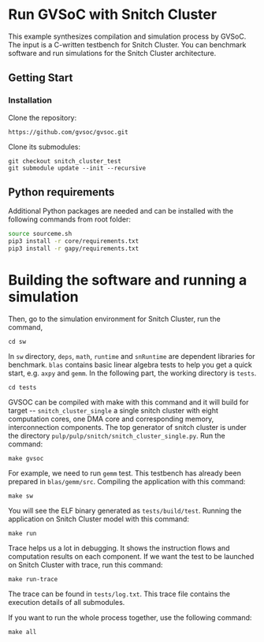 # Run GVSoC with Snitch Cluster

This example synthesizes compilation and simulation process by GVSoC. The input is a C-written testbench for Snitch Cluster. You can benchmark software and run simulations for the Snitch Cluster architecture.

## Getting Start

### Installation

Clone the repository:

~~~~~shell
https://github.com/gvsoc/gvsoc.git
~~~~~

Clone its submodules:

~~~~~shell
git checkout snitch_cluster_test
git submodule update --init --recursive
~~~~~

## Python requirements

Additional Python packages are needed and can be installed with the following commands from root folder:

```bash
source sourceme.sh
pip3 install -r core/requirements.txt
pip3 install -r gapy/requirements.txt
```

# Building the software and running a simulation

Then, go to the simulation environment for Snitch Cluster, run the command,

~~~~~shell
cd sw
~~~~~

In `sw` directory, `deps`, `math`, `runtime` and `snRuntime` are dependent libraries for benchmark. `blas` contains basic linear algebra tests to help you get a quick start, e.g. `axpy` and `gemm`. In the following part, the working directory is `tests`. 

~~~~~shell
cd tests
~~~~~

GVSOC can be compiled with make with this command and it will build for target -- `snitch_cluster_single` a single snitch cluster with eight computation cores, one DMA core and corresponding memory, interconnection components. The top generator of snitch cluster is under the directory `pulp/pulp/snitch/snitch_cluster_single.py`. Run the command:

~~~~~shell
make gvsoc
~~~~~

For example, we need to run `gemm` test. This testbench has already been prepared in `blas/gemm/src`. Compiling the application with this command:

~~~~~shell
make sw
~~~~~

You will see the ELF binary generated as `tests/build/test`. Running the application on Snitch Cluster model with this command:

~~~~~shell
make run
~~~~~

Trace helps us a lot in debugging. It shows the instruction flows and computation results on each component. If we want the test to be launched on Snitch Cluster with trace, run this command:

~~~~~shell
make run-trace
~~~~~

The trace can be found in `tests/log.txt`. This trace file contains the execution details of all submodules.

If you want to run the whole process together, use the following command:

~~~~~shell
make all
~~~~~